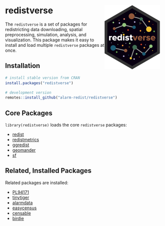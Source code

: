 
<!-- README.md is generated from README.Rmd. Please edit that file -->

# redistverse <img src="man/figures/logo.png" align="right" height="208" />

<!-- badges: start -->
<!-- badges: end -->

The `redistverse` is a set of packages for redistricting data
downloading, spatial preprocessing, simulation, analysis, and
visualization. This package makes it easy to install and load multiple
`redistverse` packages at once.

## Installation

``` r
# install stable version from CRAN
install.packages("redistverse")
```

``` r
# development version
remotes::install_github("alarm-redist/redistverse")
```

## Core Packages

`library(redistverse)` loads the core `redistverse` packages:

- [redist](https://alarm-redist.org/redist/)
- [redistmetrics](https://alarm-redist.org/redistmetrics/)
- [ggredist](https://alarm-redist.org/ggredist/)
- [geomander](https://christophertkenny.com/geomander/)
- [sf](https://r-spatial.github.io/sf/)

## Related, Installed Packages

Related packages are installed:

- [PL94171](https://corymccartan.com/PL94171/)
- [tinytiger](https://alarm-redist.org/tinytiger/)
- [alarmdata](https://alarm-redist.org/alarmdata/)
- [easycensus](https://corymccartan.com/easycensus/)
- [censable](https://christophertkenny.com/censable/)
- [birdie](https://corymccartan.com/birdie/)
